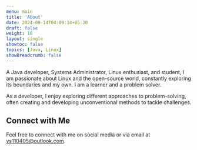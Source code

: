 ```yaml
---
menu: main
title: 'About'
date: 2024-09-14T04:09:14+05:30
draft: false
weight: 10
layout: single
showtoc: false
topics: [Java, Linux]
showBreadcrumb: false
---
```

A Java developer, Systems Administrator, Linux enthusiast, and student, I am passionate about Linux and the open-source world, constantly exploring its boundaries and my own. I am a learner and a problem solver.

As a developer, I enjoy exploring different approaches to problem-solving, often creating and developing unconventional methods to tackle challenges.

## Connect with Me
Feel free to connect with me on social media or via email at [vs110405@outlook.com](mailto:vs110405@outlook.com).





